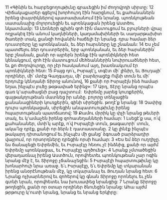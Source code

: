 11 «Գինին եւ հարբեցողութիւնը գրաւեցին իմ ժողովրդի սիրտը:
12 Վիճակաքարեր գցելով խորհուրդ էին հարցնում,
եւ քահանաներն իրենց փայտիկներով պատասխանում էին նրանց.
պոռնկութեան սատանայից մոլորուեցին
եւ պոռնկացան իրենց Աստծու նկատմամբ:
13 Լեռների գլխին զոհ էին մատուցում
եւ բլուրների վրայ ողջակէզ էին անում
կաղնիների, կաղամախիների եւ սաղարթախիտ ծառերի տակ,
քանզի հովանին հաճելի էր նրանց.
դրա համար ձեր դուստրերը կը պոռնկանան,
եւ ձեր հարսները կը շնանան:
14 Ես չեմ պատժելու ձեր դուստրերին, երբ պոռնկանան,
եւ ձեր հարսներին՝ երբ շնանան,
քանի որ այրերն իրենք էին պոռնիկների հետ կենակցում,
զոհ էին մատուցում մեհեաններին նուիրուածների հետ,
եւ քո ժողովուրդը, որ չէր հասկանում այդ,
խառնակւում էր պոռնիկների հետ:
15 Բայց դո՛ւ, Իսրայէ՛լ, տգէտ մի՛ լինիր,
եւ Յուդայի՛ որդիներ, մի՛ մտէք Գաղգաղա,
մի՛ բարձրացէք Ովնի տուն
եւ մի՛ երդուէք կենդանի Տիրոջ անունով,
16 քանի որ Իսրայէլն ինձ համար եղաւ ինչպէս լուծը թօթափած երինջ»:
17 Արդ, Տէրը նրանց որպէս գառ կ՚արածացնի բաց դաշտում:  Եփրեմը յարեց կուռքերին, գայթակղութեան մատնեց իր անձը. բոլորը տենչացին քանանացիների կուռքերին, գինի սիրեցին. թողէ՛ք նրանց: 18 Չափից դուրս պոռնկացան, սիրեցին անպատուութիւնը իրենց հպարտութեան պատճառով: 19 Քամու մրրիկ կը փչի նրանց թեւերի տակ, եւ կ՚ամաչեն իրենց զոհասեղանների համար:
1 Լսեցէ՛ք սա, ո՛վ քահանաներ, մտի՛կ արէք, ո՛վ Իսրայէլի տուն,
թագաւորի՛ տուն, ակա՛նջ դրէք,
քանի որ ձերն է դատաստանը.
2 կը լինէք ինչպէս թակարդ դիտանոցում
եւ ինչպէս մի ցանց՝ ձգուած բարձրադիր վայրում,
որ որսորդները դրեցին որսի համար:
3 «Ես եմ ձեր ուղղիչը.
ես ճանաչեցի Եփրեմին,
եւ Իսրայէլը հեռու չէ ինձնից,
քանի որ այժմ Եփրեմը պոռնկացաւ,
եւ Իսրայէլը պղծուեց»:
4 Նրանք չմտածեցին վերադառնալ իրենց Աստծուն,
որովհետեւ պոռնկութեան չար ոգին նրանց մէջ է,
եւ Տիրոջը չճանաչեցին:
5 Իսրայէլի հպարտութիւնը կը խոնարհուի նրա առաջ.
ե՛ւ Իսրայէլը, ե՛ւ Եփրեմը կը տկարանան իրենց անօրէնութեան մէջ,
կը տկարանայ եւ Յուդան նրանց հետ:
6 Նրանք ոչխարներով եւ զոհերով կը գնան Տիրոջը որոնելու
եւ չեն գտնի նրան,
որովհետեւ նա խուսափեց նրանցից:
7 Նրանք Տիրոջը թողեցին,
քանի որ օտար որդիներ ծնուեցին նրանց:
Ահա այժմ թրթուրը կ՚ուտի նրանց,
նրանց եւ նրանց երկիրը:
